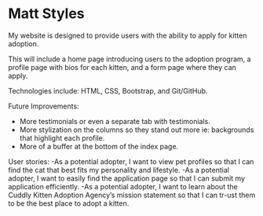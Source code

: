 # Matt Styles

My website is designed to provide users with the ability to apply for kitten adoption.  

This will include a home page introducing users to the adoption program, a profile page with bios for each kitten, and a form page where they can apply.

Technologies include: HTML, CSS, Bootstrap, and Git/GitHub. 

Future Improvements: 
- More testimonials or even a separate tab with testimonials. 
- More stylization on the columns so they stand out more ie: backgrounds that highlight each profile. 
- More of a buffer at the bottom of the index page. 

User stories:
-As a potential adopter, I want to view pet profiles so that I can find the cat that best fits my personality and lifestyle.
-As a potential adopter, I want to easily find the application page so that I can submit my application efficiently.
-As a potential adopter, I want to learn about the Cuddly Kitten Adoption Agency’s mission statement so that I can tr-ust them to be the best place to adopt a kitten. 

